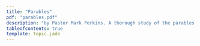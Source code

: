 ```yaml
---
title: "Parables"
pdf: "parables.pdf"
description: "by Pastor Mark Perkins. A thorough study of the parables of Jesus, with expositional notes."
tableofcontents: true
template: topic.jade
---
```


